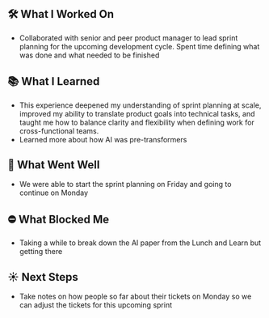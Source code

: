
## 🛠️ What I Worked On
- Collaborated with senior and peer product manager to lead sprint planning for the upcoming development cycle. Spent time defining what was done and what needed to be finished


## 📚 What I Learned
- This experience deepened my understanding of sprint planning at scale, improved my ability to translate product goals into technical tasks, and taught me how to balance clarity and flexibility when defining work for cross-functional teams.
- Learned more about how AI was pre-transformers


## 🌟 What Went Well
- We were able to start the sprint planning on Friday and going to continue on Monday


## ⛔️ What Blocked Me
- Taking a while to break down the AI paper from the Lunch and Learn but getting there


## ☀️ Next Steps
- Take notes on how people so far about their tickets on Monday so we can adjust the tickets for this upcoming sprint